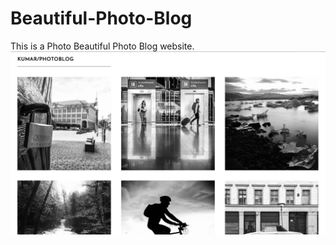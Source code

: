 # Beautiful-Photo-Blog
This is a Photo Beautiful Photo Blog website.
<img src="readme.jpg" alt="Readme Image">

